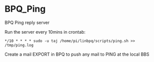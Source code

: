 # BPQ_Ping
BPQ Ping reply server

Run the server every 10mins in crontab:

```# PING Server
*/10 * * * * sudo -u taj /home/pi/linbpq/scripts/ping.sh >> /tmp/ping.log
```

Create a mail EXPORT in BPQ to push any mail to PING at the local BBS

